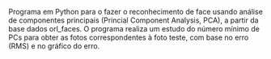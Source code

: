 Programa em Python para o fazer o reconhecimento de face usando análise de componentes principais (Princial Component Analysis, PCA), a partir da base dados orl_faces.
O programa realiza um estudo do número mínimo de PCs para obter as fotos correspondentes à foto teste, com base no erro (RMS) e no gráfico do erro.
